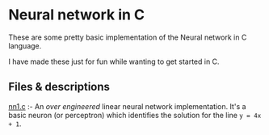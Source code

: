 # Neural network in C

These are some pretty basic implementation of the Neural network in C language.

I have made these just for fun while wanting to get started in C.

## Files & descriptions

[nn1.c](./nn1.c) :- An _over engineered_ linear neural network implementation. It's a basic neuron (or perceptron) which identifies the solution for the line `y = 4x + 1`.

